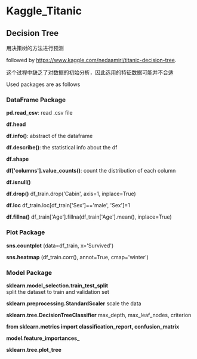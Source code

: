 # Kaggle_Titanic

## Decision Tree

用决策树的方法进行预测

followed by https://www.kaggle.com/nedaamiri/titanic-decision-tree.

这个过程中缺乏了对数据的初始分析，因此选用的特征数据可能并不合适

Used packages are as follows

### DataFrame Package

**pd.read_csv**: read .csv file 

**df.head**

**df.info()**: abstract of the dataframe

**df.describe()**: the statistical info about the df

**df.shape**

**df['columns'].value_counts()**: count the distribution of each column

**df.isnull()**

**df.drop()** df_train.drop('Cabin', axis=1, inplace=True)

**df.loc** df_train.loc[df_train['Sex']=='male', 'Sex']=1

**df.fillna()** df_train['Age'].fillna(df_train['Age'].mean(), inplace=True)

### Plot Package

**sns.countplot** (data=df_train, x='Survived')  

**sns.heatmap** (df_train.corr(), annot=True, cmap='winter')

### Model Package

**sklearn.model_selection.train_test_split**  
split the dataset to train and validation set

**sklearn.preprocessing.StandardScaler** scale the data

**sklearn.tree.DecisionTreeClassifier** 
max_depth, max_leaf_nodes, criterion

**from sklearn.metrics import classification_report, confusion_matrix**

**model.feature_importances_**

**sklearn.tree.plot_tree**

